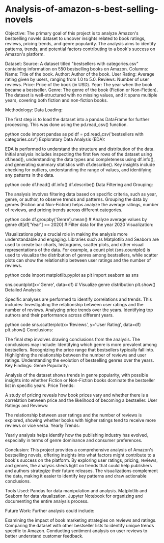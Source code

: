 # Analysis-of-amazon-s-best-selling-novels

Objective:
The primary goal of this project is to analyze Amazon's bestselling novels dataset to uncover insights related to book ratings, reviews, pricing trends, and genre popularity. The analysis aims to identify patterns, trends, and potential factors contributing to a book's success on Amazon's platform.

Dataset:
Source: A dataset titled "bestsellers with categories.csv" containing information on 550 bestselling books on Amazon.
Columns:
Name: Title of the book.
Author: Author of the book.
User Rating: Average rating given by users, ranging from 1.0 to 5.0.
Reviews: Number of user reviews.
Price: Price of the book (in USD).
Year: The year when the book became a bestseller.
Genre: The genre of the book (Fiction or Non-Fiction).
The dataset is well-structured with no missing values, and it spans multiple years, covering both fiction and non-fiction books.

Methodology:
Data Loading:

The first step is to load the dataset into a pandas DataFrame for further processing.
This was done using the pd.read_csv() function.

python code
import pandas as pd
df = pd.read_csv('bestsellers with categories.csv')
Exploratory Data Analysis (EDA):

EDA is performed to understand the structure and distribution of the data.
Initial analysis includes inspecting the first few rows of the dataset using df.head(), understanding the data types and completeness using df.info(), and generating summary statistics with df.describe().
Key insights include checking for outliers, understanding the range of values, and identifying any patterns in the data.

python code
df.head()
df.info()
df.describe()
Data Filtering and Grouping:

The analysis involves filtering data based on specific criteria, such as year, genre, or author, to observe trends and patterns.
Grouping the data by genres (Fiction and Non-Fiction) helps analyze the average ratings, number of reviews, and pricing trends across different categories.

python code
df.groupby('Genre').mean()  # Analyze average values by genre
df[df['Year'] == 2020]  # Filter data for the year 2020
Visualization:

Visualizations play a crucial role in making the analysis more understandable and engaging.
Libraries such as Matplotlib and Seaborn are used to create bar charts, histograms, scatter plots, and other visual representations of the data.
For example, a count plot (sns.countplot) is used to visualize the distribution of genres among bestsellers, while scatter plots can show the relationship between user ratings and the number of reviews.

python code
import matplotlib.pyplot as plt
import seaborn as sns

sns.countplot(x='Genre', data=df)  # Visualize genre distribution
plt.show()
Detailed Analysis:

Specific analyses are performed to identify correlations and trends. This includes:
Investigating the relationship between user ratings and the number of reviews.
Analyzing price trends over the years.
Identifying top authors and their performance across different years.

python code
sns.scatterplot(x='Reviews', y='User Rating', data=df)
plt.show()
Conclusions:

The final step involves drawing conclusions from the analysis. The conclusions may include:
Identifying which genre is more prevalent among bestsellers.
Recognizing the price range that bestsellers typically fall into.
Highlighting the relationship between the number of reviews and user ratings.
Understanding the evolution of bestselling genres over the years.
Key Findings:
Genre Popularity:

Analysis of the dataset shows trends in genre popularity, with possible insights into whether Fiction or Non-Fiction books dominate the bestseller list in specific years.
Price Trends:

A study of pricing reveals how book prices vary and whether there is a correlation between price and the likelihood of becoming a bestseller.
User Ratings and Reviews:

The relationship between user ratings and the number of reviews is explored, showing whether books with higher ratings tend to receive more reviews or vice versa.
Yearly Trends:

Yearly analysis helps identify how the publishing industry has evolved, especially in terms of genre dominance and consumer preferences.


Conclusion:
This project provides a comprehensive analysis of Amazon's bestselling novels, offering insights into what factors might contribute to a book's success on the platform. By exploring user ratings, pricing, reviews, and genres, the analysis sheds light on trends that could help publishers and authors strategize their future releases. The visualizations complement the data, making it easier to identify key patterns and draw actionable conclusions.

Tools Used:
Pandas for data manipulation and analysis.
Matplotlib and Seaborn for data visualization.
Jupyter Notebook for organizing and documenting the entire analysis process.

Future Work:
Further analysis could include:

Examining the impact of book marketing strategies on reviews and ratings.
Comparing the dataset with other bestseller lists to identify unique trends specific to Amazon.
Conducting sentiment analysis on user reviews to better understand customer feedback.
